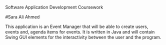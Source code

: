 Software Application Development Coursework

#Sara Ali Ahmed

This application is an Event Manager that will be able to create users, events and, agenda items for events. It is written in Java and will contain Swing GUI elements for the interactivity between the user and the program.
